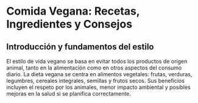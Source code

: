 # Comida Vegana: Recetas, Ingredientes y Consejos

## Introducción y fundamentos del estilo
El estilo de vida vegano se basa en evitar todos los productos de origen animal, tanto en la alimentación como en otros aspectos del consumo diario. La dieta vegana se centra en alimentos vegetales: frutas, verduras, legumbres, cereales integrales, semillas y frutos secos. Sus beneficios incluyen el respeto por los animales, menor impacto ambiental y posibles mejoras en la salud si se planifica correctamente.